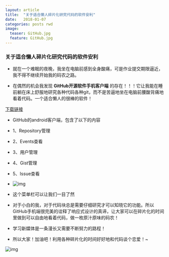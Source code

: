 ```yaml
---
layout: article
title:  "关于适合懒人碎片化研究代码的软件安利"
date:   2018-01-07 
categories: posts rwd 
image:
  teaser: GitHub.jpg
  feature: GitHub.jpg
---
```


### 关于适合懒人碎片化研究代码的软件安利

* 就在一个难眠的夜晚，我坐在电脑前感到全身酸痛，可是作业提交期限逼近，我不得不继续开始我的码农之路。

* 在偶然的机会我发现 **GitHub开源软件手机客户端** 的存在！！！它让我能在睡前躺在床上舒服地研究各种代码各种git，而不是苦逼地坐在电脑前腰酸背痛地看着代码。一个适合懒人的很棒的软件！

[下载链接](http://as.sogou.com/detail?pid=34&cid=46&docid=6855877496541433732&e=1969 )

* GitHub的android客户端，包含了以下的内容
* 1、Repository管理
* 2、Events查看
* 3、用户管理
* 4、Gist管理
* 5、Issue查看 

* ![img](http://android-screenimgs.25pp.com/fs01/2015/07/27/2/102_157c423ca5e5d99dc9e8a307379eed87_234x360.jpg)

* 这个菜单栏可以让我们一目了然
* 对于小白的我，对于代码块总是需要仔细研究才可以知晓它的功能。所以GitHub手机端很完美的诠释了响应式设计的真谛，让大家可以在碎片化的时间里做到可以自由地看着代码，做一枚原汁原味的码农！

* 学习新媒体是一条漫长又需要不断努力的路程！
* 所以大家！加油吧！利用各种碎片化的时间好好地和代码谈个恋爱！~

![img](http://static.open-open.com/news/uploadImg/20141219/20141219114840_372.jpg)
